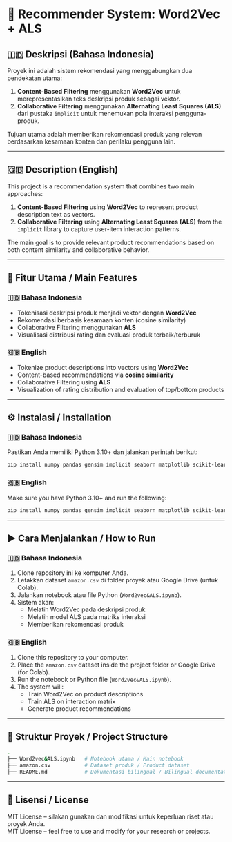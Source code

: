 # 📌 Recommender System: Word2Vec + ALS

## 🇮🇩 Deskripsi (Bahasa Indonesia)
Proyek ini adalah sistem rekomendasi yang menggabungkan dua pendekatan utama:
1. **Content-Based Filtering** menggunakan **Word2Vec** untuk merepresentasikan teks deskripsi produk sebagai vektor.
2. **Collaborative Filtering** menggunakan **Alternating Least Squares (ALS)** dari pustaka `implicit` untuk menemukan pola interaksi pengguna-produk.

Tujuan utama adalah memberikan rekomendasi produk yang relevan berdasarkan kesamaan konten dan perilaku pengguna lain.

---

## 🇬🇧 Description (English)
This project is a recommendation system that combines two main approaches:
1. **Content-Based Filtering** using **Word2Vec** to represent product description text as vectors.
2. **Collaborative Filtering** using **Alternating Least Squares (ALS)** from the `implicit` library to capture user-item interaction patterns.

The main goal is to provide relevant product recommendations based on both content similarity and collaborative behavior.

---

## 🚀 Fitur Utama / Main Features

### 🇮🇩 Bahasa Indonesia
- Tokenisasi deskripsi produk menjadi vektor dengan **Word2Vec**
- Rekomendasi berbasis kesamaan konten (cosine similarity)
- Collaborative Filtering menggunakan **ALS**
- Visualisasi distribusi rating dan evaluasi produk terbaik/terburuk

### 🇬🇧 English
- Tokenize product descriptions into vectors using **Word2Vec**
- Content-based recommendations via **cosine similarity**
- Collaborative Filtering using **ALS**
- Visualization of rating distribution and evaluation of top/bottom products

---

## ⚙️ Instalasi / Installation

### 🇮🇩 Bahasa Indonesia
Pastikan Anda memiliki Python 3.10+ dan jalankan perintah berikut:

```bash
pip install numpy pandas gensim implicit seaborn matplotlib scikit-learn
```

### 🇬🇧 English
Make sure you have Python 3.10+ and run the following:

```bash
pip install numpy pandas gensim implicit seaborn matplotlib scikit-learn
```

---

## ▶️ Cara Menjalankan / How to Run

### 🇮🇩 Bahasa Indonesia
1. Clone repository ini ke komputer Anda.
2. Letakkan dataset `amazon.csv` di folder proyek atau Google Drive (untuk Colab).
3. Jalankan notebook atau file Python (`Word2vec&ALS.ipynb`).
4. Sistem akan:
   - Melatih Word2Vec pada deskripsi produk
   - Melatih model ALS pada matriks interaksi
   - Memberikan rekomendasi produk

### 🇬🇧 English
1. Clone this repository to your computer.
2. Place the `amazon.csv` dataset inside the project folder or Google Drive (for Colab).
3. Run the notebook or Python file (`Word2vec&ALS.ipynb`).
4. The system will:
   - Train Word2Vec on product descriptions
   - Train ALS on interaction matrix
   - Generate product recommendations

---

## 📂 Struktur Proyek / Project Structure

```bash
.
├── Word2vec&ALS.ipynb   # Notebook utama / Main notebook
├── amazon.csv           # Dataset produk / Product dataset
├── README.md            # Dokumentasi bilingual / Bilingual documentation
```

---

## 📜 Lisensi / License
MIT License – silakan gunakan dan modifikasi untuk keperluan riset atau proyek Anda.  
MIT License – feel free to use and modify for your research or projects.
